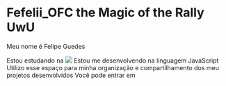 # Fefelii_OFC the Magic of the Rally UwU

Meu nome é Felipe Guedes

Estou estudando na ![]([link](https://www.alura.com.br/))
Estou me desenvolvendo na linguagem JavaScript
Utilizo esse espaço para minha organização e compartilhamento dos meu projetos desenvolvidos
Você pode entrar em
